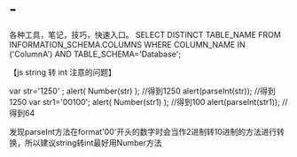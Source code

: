 # -
各种工具，笔记，技巧，快速入口。
SELECT DISTINCT TABLE_NAME 
    FROM INFORMATION_SCHEMA.COLUMNS
    WHERE COLUMN_NAME IN ('ColumnA')
        AND TABLE_SCHEMA='Database';
 
 
【js string 转 int 注意的问题】

var str='1250' ; 
alert( Number(str) ); //得到1250 
alert(parseInt(str)); //得到1250 
var str1='00100'; 
alert( Number(str1) ); //得到100 
alert(parseInt(str1)); //得到64 

发现parseInt方法在format'00'开头的数字时会当作2进制转10进制的方法进行转换，所以建议string转int最好用Number方法

